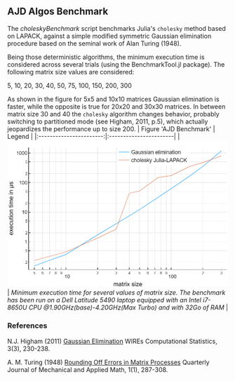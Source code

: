 ## AJD Algos Benchmark

The *choleskyBenchmark* script benchmarks Julia's `cholesky` method based on LAPACK, against a simple modified symmetric Gaussian elimination procedure
based on the seminal work of Alan Turing (1948).

Being those deterministic algorithms, the minimum execution time
is considered across several trials (using the BenchmarkTool.jl package).
The following matrix size values are considered:

5, 10, 20, 30, 40, 50, 75, 100, 150, 200, 300

As shown in the figure for 5x5 and 10x10 matrices Gaussian elimination is faster, while the opposite
is true for 20x20 and 30x30 matrices.
In between matrix size 30 and 40 the `cholesky`
algorithm changes behavior, probably switching to partitioned mode (see Higham, 2011, p.5), which
actually jeopardizes the performance up to size 200.
| Figure 'AJD Benchmark'  |  Legend                |
|:-----------------------:|:-----------------------|
| ![](Figure1.png) | *Minimum execution time for  several values of matrix size. The benchmark has been run on a Dell Latitude 5490 laptop equipped with an Intel i7-8650U CPU @1.90GHz(base)-4.20GHz(Max Turbo) and with 32Go of RAM*  |

### References

N.J. Higham (2011)
[Gaussian Elimination](http://eprints.maths.manchester.ac.uk/1579/1/lu5a.pdf)
WIREs Computational Statistics, 3(3), 230-238.

A. M. Turing (1948)
[Rounding Off Errors in Matrix Processes](shorturl.at/imGVX)
Quarterly Journal of Mechanical and Applied Math, 1(1), 287-308.
